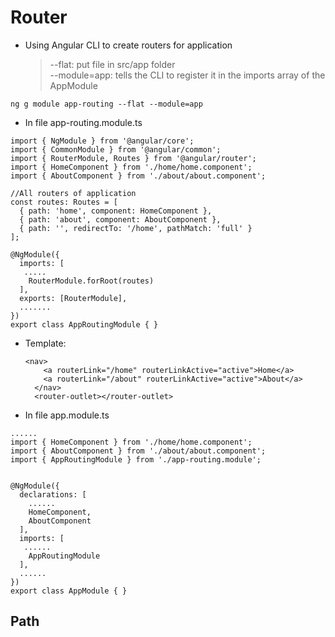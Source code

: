 # Router

* Using Angular CLI to create routers for application
  > --flat: put file in src/app folder  
  > --module=app: tells the CLI to register it in the imports array of the AppModule

```
ng g module app-routing --flat --module=app
```

* In file app-routing.module.ts

```
import { NgModule } from '@angular/core';
import { CommonModule } from '@angular/common';
import { RouterModule, Routes } from '@angular/router';
import { HomeComponent } from './home/home.component';
import { AboutComponent } from './about/about.component';

//All routers of application
const routes: Routes = [
  { path: 'home', component: HomeComponent },
  { path: 'about', component: AboutComponent },
  { path: '', redirectTo: '/home', pathMatch: 'full' }
];

@NgModule({
  imports: [
   .....
    RouterModule.forRoot(routes)
  ],
  exports: [RouterModule],
  .......
})
export class AppRoutingModule { }
```

* Template:
  ```
  <nav>
      <a routerLink="/home" routerLinkActive="active">Home</a>
      <a routerLink="/about" routerLinkActive="active">About</a>
    </nav>
    <router-outlet></router-outlet>
  ```
* In file app.module.ts

```
......
import { HomeComponent } from './home/home.component';
import { AboutComponent } from './about/about.component';
import { AppRoutingModule } from './app-routing.module';


@NgModule({
  declarations: [
    ......
    HomeComponent,
    AboutComponent
  ],
  imports: [
   ......
    AppRoutingModule
  ],
  ......
})
export class AppModule { }
```

## Path





